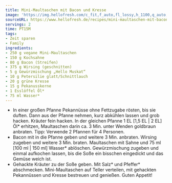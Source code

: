 ```yaml
---
title: Mini-Maultaschen mit Bacon und Kresse
image: 'https://img.hellofresh.com/c_fit,f_auto,fl_lossy,h_1100,q_auto,w_2600/hellofresh_s3/image/mini-maultaschen-mit-bacon-und-kresse-20bc44cd.jpg'
sourceURL: https://www.hellofresh.de/recipes/mini-maultaschen-mit-bacon-und-kresse-631b5b822aa706bc0d06958d
servings: 2
time: PT15M
tags:
- Zeit sparen
- Family
ingredients:
- 250 g vegane Mini-Maultaschen
- 150 g Kochsahne
- 80 g Bacon (Streifen)
- 375 g Wirsing (geschnitten)
- 5 g Gewürzmischung „Hello Muskat“
- 10 g Petersilie glatt/Schnittlauch
- 20 g grüne Kresse
- 15 g Pekanusskerne
- 1 Esslöffel Öl*
- 75 ml Wasser*
---
```


- In einer großen Pfanne Pekannüsse ohne Fettzugabe rösten, bis sie duften. Dann aus der Pfanne nehmen, kurz abkühlen lassen und grob hacken.  Kräuter fein hacken.  In der gleichen Pfanne 1 EL [1,5 EL | 2 EL] Öl\* erhitzen, Maultaschen darin ca. 3 Min. unter Wenden goldbraun anbraten.  Tipp: Verwende 2 Pfannen für 4 Personen.
- Bacon mit in die Pfanne geben und weitere 3 Min. anbraten.  Wirsing zugeben und weitere 3 Min. braten.  Maultaschen mit Sahne und 75 ml [100 ml | 150 ml] Wasser\* ablöschen.  Gewürzmischung zugeben und einmal aufkochen lassen, bis die Soße ein bisschen eingedickt und das Gemüse weich ist.
- Gehackte Kräuter zu der Soße geben. Mit Salz\* und Pfeffer\* abschmecken.  Mini-Maultaschen auf Teller verteilen, mit gehackten Pekannüssen und Kresse bestreuen und genießen.  Guten Appetit!
